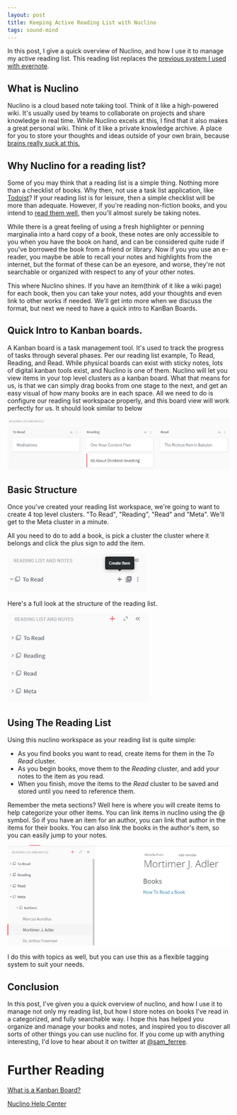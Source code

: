 ```yaml
---
layout: post
title: Keeping Active Reading List with Nuclino
tags: sound-mind
---
```


In this post, I give a quick overview of Nuclino, and how I use it to manage my active reading list.
This reading list replaces the [previous system I used with evernote](/2016/08/21/active-reading-kindle-evernote.html).

## What is Nuclino

Nuclino is a cloud based note taking tool. Think of it like a high-powered wiki. It's usually used by teams to collaborate on projects and share knowledge in real time. While Nuclino excels at this, I find that it also makes a great personal wiki. Think of it like a private knowledge archive. A place for you to store your thoughts and ideas outside of your own brain, because [brains really suck at this.](http://www.spring.org.uk/2008/01/how-quickly-we-forget-transience-of.php "brains really suck at this.")

## Why Nuclino for a reading list?

Some of you may think that a reading list is a simple thing. Nothing more than a checklist of books. Why then, not use a task list application, like [Todoist](http://todoist.com "Todoist")? If your reading list is for leisure, then a simple checklist will be more than adequate. However, if you're reading non-fiction books, and you intend to [read them well](https://www.amazon.com/gp/product/0671212095/ref=as_li_tl?ie=UTF8&camp=1789&creative=9325&creativeASIN=0671212095&linkCode=as2&tag=sferree-20&linkId=985ea7fa9f072735d527a809a75b8034 "read them well"), then you'll almost surely be taking notes.

While there is a great feeling of using a fresh highlighter or penning marginalia into a hard copy of a book, these notes are only accessible to  you when you have the book on hand, and can be considered quite rude if you've borrowed the book from a friend or library. Now if you you use an e-reader, you maybe be able to recall your notes and highlights from the internet, but the format of these can be an eyesore, and worse, they're not searchable or organized with respect to any of your other notes.

This where Nuclino shines. If you have an item(think of it like a wiki page) for each book, then you can take your notes, add your thoughts and even link to other works if needed. We'll get into more when we discuss the format, but next we need to have a quick intro to KanBan Boards.

## Quick Intro to Kanban boards.

A Kanban board is a task management tool. It's used to track the progress of tasks through several phases. Per our reading list example, To Read, Reading, and Read. While physical boards can exist with sticky notes, lots of digital kanban tools exist, and Nuclino is one of them. Nuclino will let you view items in your top level clusters as a kanban board. What that means for us, is that we can simply drag books from one stage to the next, and get an easy visual of how many books are in each space. All we need to do is configure our reading list workspace properly, and this board view will work perfectly for us. It should look similar to below

![reading-kanban][reading-kanban]

## Basic Structure

Once you've created your reading list workspace, we're going to want to create 4 top level clusters. "To Read", "Reading", "Read" and "Meta". We'll get to the Meta cluster in a minute.

All you need to do to add a book, is pick a cluster the cluster where it belongs and click the plus sign to add the item.

![add-item][add-item]

Here's a full look at the structure of the reading list.

![nuclino-structure][nuclino-structure]

## Using The Reading List

Using this nuclino workspace as your reading list is quite simple:

* As you find books you want to read, create items for them in the *To Read* cluster.
* As you begin books, move them to the *Reading* cluster, and add your notes to the item as you read.
* When you finish, move the items to the *Read* cluster to be saved and stored until you need to reference them.

Remember the meta sections? Well here is where you will create items to help categorize your other items. You can link items in nuclino using the @ symbol. So if you have an item for an author, you can link that author in the items for their books. You can also link the books in the author's item, so you can easily jump to your notes.

![meta-cluster][meta-cluster]

I do this with topics as well, but you can use this as a flexible tagging system to suit your needs.

## Conclusion

In this post, I've given you a quick overview of nuclino, and how I use it to manage not only my reading list, but how I store notes on books I've read in a categorized, and fully searchable  way. I hope this has helped you organize and manage your books and notes, and inspired you to discover all sorts of other things you can use nuclino for. If you come up with anything interesting, I'd love to hear about it on twitter at [@sam_ferree](http://twitter.com/sam_ferree).

# Further Reading

[What is a Kanban Board?](https://leankit.com/learn/kanban/kanban-board/)

[Nuclino Help Center](https://help.nuclino.com/)

[add-item]: /img/2017/nuclino-reading-list/nuclino_add_item.png "Add an item"
[meta-cluster]: /img/2017/nuclino-reading-list/nuclino_meta_cluster.PNG "The Meta Cluster"
[reading-kanban]: /img/2017/nuclino-reading-list/nuclino_reading_kanban.PNG "The Kanban Board"
[nuclino-structure]: /img/2017/nuclino-reading-list/nuclino_structure.PNG "Reading List Structure"
